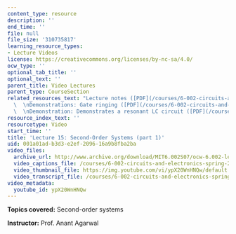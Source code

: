 ```yaml
---
content_type: resource
description: ''
end_time: ''
file: null
file_size: '310735817'
learning_resource_types:
- Lecture Videos
license: https://creativecommons.org/licenses/by-nc-sa/4.0/
ocw_type: ''
optional_tab_title: ''
optional_text: ''
parent_title: Video Lectures
parent_type: CourseSection
related_resources_text: "Lecture notes ([PDF](/courses/6-002-circuits-and-electronics-spring-2007/resources/6002_l15))\
  \  \nDemonstrations: Gate ringing ([PDF](/courses/6-002-circuits-and-electronics-spring-2007/resources/demo_12))\
  \  \nDemonstration: Demonstrates a resonant LC circuit ([PDF](/courses/6-002-circuits-and-electronics-spring-2007/resources/demo_23))"
resource_index_text: ''
resourcetype: Video
start_time: ''
title: 'Lecture 15: Second-Order Systems (part 1)'
uid: 001a01ad-b3d3-e2ef-2096-16a9b8fba2ba
video_files:
  archive_url: http://www.archive.org/download/MIT6.002S07/ocw-6.002-lec-mit-10250-28oct2003-220k.mp4
  video_captions_file: /courses/6-002-circuits-and-electronics-spring-2007/ffa3f5b1a4835fbfaed2b1fcf6174fe7_ypX20WnHNQw.vtt
  video_thumbnail_file: https://img.youtube.com/vi/ypX20WnHNQw/default.jpg
  video_transcript_file: /courses/6-002-circuits-and-electronics-spring-2007/e9f88675e88b1ec5e6f5798fef6138b4_ypX20WnHNQw.pdf
video_metadata:
  youtube_id: ypX20WnHNQw
---
```


**Topics covered:** Second-order systems

**Instructor:** Prof. Anant Agarwal

